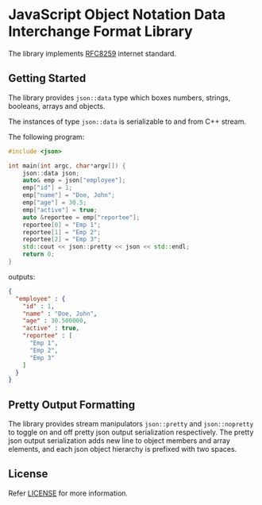 # JavaScript Object Notation Data Interchange Format Library
The library implements [RFC8259](https://datatracker.ietf.org/doc/html/rfc8259) internet standard.

## Getting Started
The library provides `json::data` type which boxes numbers, strings, booleans, arrays and objects.

The instances of type `json::data` is serializable to and from C++ stream.

The following program:
``` c++ 
#include <json>

int main(int argc, char*argv[]) {
    json::data json;
    auto& emp = json["employee"];
    emp["id"] = 1;
    emp["name"] = "Doe, John";
    emp["age"] = 30.5;
    emp["active"] = true;
    auto &reportee = emp["reportee"];
    reportee[0] = "Emp 1";
    reportee[1] = "Emp 2";
    reportee[2] = "Emp 3";
    std::cout << json::pretty << json << std::endl;
    return 0;
}
```
outputs:
``` json
{
  "employee" : {
    "id" : 1,
    "name" : "Doe, John",
    "age" : 30.500000,
    "active" : true,
    "reportee" : [
      "Emp 1",
      "Emp 2",
      "Emp 3"
    ]
  }
}
```

## Pretty Output Formatting
The library provides stream manipulators `json::pretty` and `json::nopretty` to toggle on and off pretty json output serialization respectively. The pretty json output serialization adds new line to object members and array elements, and each json object hierarchy is prefixed with two spaces.

## License
Refer [LICENSE](./LICENSE.md) for more information.